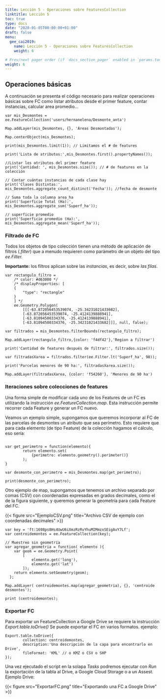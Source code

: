 ```yaml
---
title: Lección 5 - Operaciones sobre FeaturesCollection
linktitle: Lección 5 
toc: true
type: docs
date: "2020-01-05T00:00:00+01:00"
draft: false
menu:
  gee_cai2019:
    name: Lección 5 - Operaciones sobre FeaturesCollection
    weight: 6

# Prev/next pager order (if `docs_section_pager` enabled in `params.toml`)
weight: 6
---
```



## Operaciones básicas 

A continuación se presenta el código necesario para realizar operaciones básicas sobre FC como listar atributos desde el primer feature, contar instancias, calcular area promedio...

```{js}
var mis_Desmontes = ee.FeatureCollection('users/hernanelena/Desmonte_anta')

Map.addLayer(mis_Desmontes, {}, 'Áreas Desmontadas');

Map.centerObject(mis_Desmontes);

print(mis_Desmontes.limit(1)); // Limitamos el # de features

print('Lista de atributos:',mis_Desmontes.first().propertyNames()); 

//Listar los atributos del primer feature
print('Cantidad: ', mis_Desmontes.size()); // # de features en la colección

// Contar cuántas instancias de cada clase hay
print('Clases Distintas:',  mis_Desmontes.aggregate_count_distinct('Fecha')); //fecha de desmonte

// Suma toda la columna area_ha
print('Superficie Total (Ha):', mis_Desmontes.aggregate_sum('Superf_ha'));

// superficie promedio
print('Superficie promedio (Ha):', mis_Desmontes.aggregate_mean('Superf_ha'));
```


### Filtrado de FC

Todos los objetos de tipo colección tienen una método de aplicación de filtros (_.filter_) que a menudo requieren como parámetro de un objeto del tipo _ee.Filter._  

**Importante:** los filtros aplican sobre las *instancias*, es decir, sobre *las filas*.

```{js}
var rectangulo_filtro =
	/* color: #d63000 */
	/* displayProperties: [
  	{
    	"type": "rectangle"
  	}
	] */
	ee.Geometry.Polygon(
    	[[[-63.872056453539074, -25.34231021433682],
      	[-63.872056453539074, -25.4124139888941],
      	[-63.81094500334376, -25.4124139888941],
      	[-63.81094500334376, -25.34231021433682]]], null, false);

var filtrados = mis_Desmontes.filterBounds(rectangulo_filtro);

Map.addLayer(rectangulo_filtro,{color: 'f4df42'},'Region a filtrar')

print('Cantidad de features después de filtrar:', filtrados.size());

var filtradasXarea = filtrados.filter(ee.Filter.lt('Superf_ha', 90));

print('Parcelas menores de 90 ha:', filtradasXarea.size());

Map.addLayer(filtradasXarea, {color: 'f54260'}, 'Menores de 90 ha')
```


### Iteraciones sobre colecciones de features

Una forma simple de modificar cada uno de los Features de un FC es utilizando la instrucción _ee.FeatureCollection.map_. Esta instrucción permite recorrer cada Feature y generar un FC nuevo.

Veamos un ejemplo simple, supongamos que queremos incorporar al FC de las parcelas de desmontes  un atributo que sea perímetro. Esto requiere que para cada elemento (de tipo Feature) de la colección hagamos el cálculo, eso sería:

```{js}

var get_perimetro = function(elemento){
    	return elemento.set(
        	{perimetro: elemento.geometry().perimeter()}
    	);
}

var desmonte_con_perimetro = mis_Desmontes.map(get_perimetro);

print(desmonte_con_perimetro);
```

Otro ejemplo de map, supongamos que tenemos un archivo separado por comas (CSV) con coordenadas expresadas en grados decimales, como el de la figura siguiente, y queremos generar la geometría para cada Feature del FC.


{{< figure src="EjemploCSV.png" title="Archivo CSV de ejemplo con coordenadas decimales" >}}


```{js}
var key = 'ft:1698ps8Hs4UwU6iXmzRzRvYhuMIMmzxSEigAvY7Lf';
var centroidemontes = ee.FeatureCollection(key);

// Muestreo sin geometría
var agregar_geometria = function( elemento ){
	var geom = ee.Geometry.Point(
    	[
        	elemento.get('long'),
        	elemento.get('lat')
    	]);
	return elemento.setGeometry(geom);
  };

Map.addLayer( centroidemontes.map(agregar_geometria), {}, 'centroide desmontes');

print (centroidemontes);
```

### Exportar FC

Para exportar un FeatureCollection a Google Drive se requiere la instrucción _Export.table.toDrive()_
Se puede exportar el FC en varios formatos. ejemplo:

```{js}
Export.table.toDrive({
      	collection: centroidemontes,
      	description:'Una descripción de la capa para encontrarlo en Drive',
      	fileFormat: 'KML' // o KMZ o CSV o SHP
});
```
Una vez ejecutado el script en la solapa _Tasks_ podremos ejecutar con _Run_ la exportación de la tabla al Drive, a Google Cloud Storage o a un Assest. Ejemplo Drive:


{{< figure src="ExportarFC.png" title="Exportando una FC a Google Drive" >}}